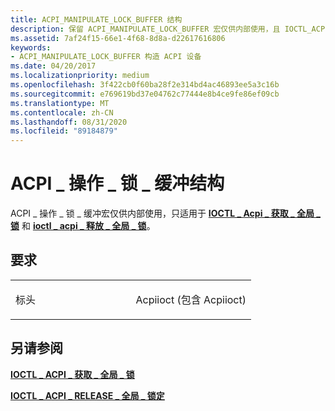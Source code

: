 ```yaml
---
title: ACPI_MANIPULATE_LOCK_BUFFER 结构
description: 保留 ACPI_MANIPULATE_LOCK_BUFFER 宏仅供内部使用，且 IOCTL_ACPI_ACQUIRE_GLOBAL_LOCK 和 IIOCTL_ACPI_RELEASE_GLOBAL_LOCK。
ms.assetid: 7af24f15-66e1-4f68-8d8a-d22617616806
keywords:
- ACPI_MANIPULATE_LOCK_BUFFER 构造 ACPI 设备
ms.date: 04/20/2017
ms.localizationpriority: medium
ms.openlocfilehash: 3f422cb0f60ba28f2e314bd4ac46893ee5a3c16b
ms.sourcegitcommit: e769619bd37e04762c77444e8b4ce9fe86ef09cb
ms.translationtype: MT
ms.contentlocale: zh-CN
ms.lasthandoff: 08/31/2020
ms.locfileid: "89184879"
---
```

# <a name="acpi_manipulate_lock_buffer-structure"></a>ACPI \_ 操作 \_ 锁 \_ 缓冲结构


ACPI \_ 操作 \_ 锁 \_ 缓冲宏仅供内部使用，只适用于 [**IOCTL \_ Acpi \_ 获取 \_ 全局 \_ 锁**](/windows-hardware/drivers/ddi/acpiioct/ni-acpiioct-ioctl_acpi_acquire_global_lock) 和 [**ioctl \_ acpi \_ 释放 \_ 全局 \_ 锁**](/windows-hardware/drivers/ddi/acpiioct/ni-acpiioct-ioctl_acpi_release_global_lock)。

<a name="requirements"></a>要求
------------

<table>
<colgroup>
<col width="50%" />
<col width="50%" />
</colgroup>
<tbody>
<tr>
<td><p>标头</p></td>
<td>Acpiioct (包含 Acpiioct) </td>
</tr>
</tbody>
</table>

## <a name="see-also"></a>另请参阅


[**IOCTL \_ ACPI \_ 获取 \_ 全局 \_ 锁**](/windows-hardware/drivers/ddi/acpiioct/ni-acpiioct-ioctl_acpi_acquire_global_lock)

[**IOCTL \_ ACPI \_ RELEASE \_ 全局 \_ 锁定**](/windows-hardware/drivers/ddi/acpiioct/ni-acpiioct-ioctl_acpi_release_global_lock)

 

